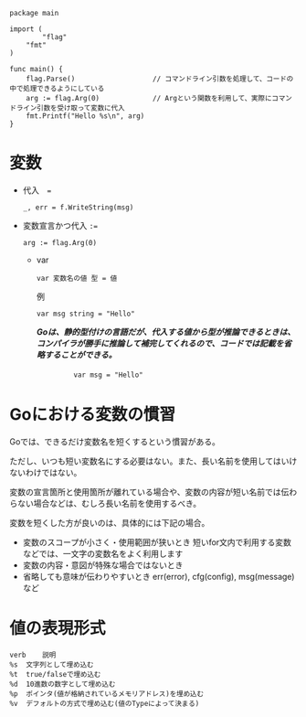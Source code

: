 ```
package main

import (
        "flag"
	"fmt"
)

func main() {
	flag.Parse()                   // コマンドライン引数を処理して、コードの中で処理できるようにしている
	arg := flag.Arg(0)             // Argという関数を利用して、実際にコマンドライン引数を受け取って変数に代入
	fmt.Printf("Hello %s\n", arg) 
}
```

# 変数

- 代入　```=```

  ```
  _, err = f.WriteString(msg)
  ```

- 変数宣言かつ代入 ```:=```
  
  ```
  arg := flag.Arg(0)
  ```

  - var
    
    ```
    var 変数名の値 型 = 値
    ```

    例
    ```
    var msg string = "Hello"
    ```

    ***Goは、静的型付けの言語だが、代入する値から型が推論できるときは、コンパイラが勝手に推論して補完してくれるので、コードでは記載を省略することができる。***

　　　　　　　　```
    var msg = "Hello"
    ```

    
# Goにおける変数の慣習

Goでは、できるだけ変数名を短くするという慣習がある。

ただし、いつも短い変数名にする必要はない。また、長い名前を使用してはいけないわけではない。

変数の宣言箇所と使用箇所が離れている場合や、変数の内容が短い名前では伝わらない場合などは、むしろ長い名前を使用するべき。

変数を短くした方が良いのは、具体的には下記の場合。

- 変数のスコープが小さく・使用範囲が狭いとき
  短いfor文内で利用する変数などでは、一文字の変数名をよく利用します
- 変数の内容・意図が特殊な場合ではないとき
- 省略しても意味が伝わりやすいとき
err(error), cfg(config), msg(message)など

# 値の表現形式

```
verb	説明
%s	文字列として埋め込む
%t	true/falseで埋め込む
%d	10進数の数字として埋め込む
%p	ポインタ(値が格納されているメモリアドレス)を埋め込む
%v	デフォルトの方式で埋め込む(値のTypeによって決まる)
```

